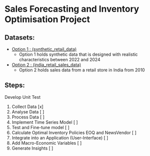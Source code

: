 # Sales Forecasting and Inventory Optimisation Project

## Datasets:
- [Option 1 : (synthetic_retail_data)](https://www.kaggle.com/datasets/anirudhchauhan/retail-store-inventory-forecasting-dataset)
    - Option 1 holds synthetic data that is designed with realistic characteristics between 2022 and 2024
- [Option 2 : (india_retail_sales_data)](https://www.kaggle.com/datasets/balusami/retail-inventory-optimization)
    - Option 2 holds sales data from a retail store in India from 2010

## Steps:
Develop Unit Test
1. Collect Data [x]
2. Analyse Data [ ]
3. Process Data [ ]
4. Implement Time Series Model [ ]
5. Test and Fine-tune model [ ]
6. Calculate Optimal Inventory Policies EOQ and NewsVendor [ ]
7. Integrate into an Application (User-Interface) [ ]
8. Add Macro-Economic Variables [ ]
9. Generate Insights [ ]
